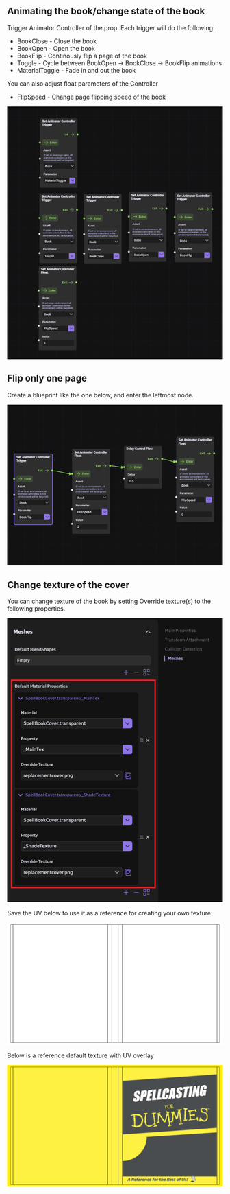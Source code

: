 ## Animating the book/change state of the book
Trigger Animator Controller of the prop. Each trigger will do the following:
- BookClose - Close the book
- BookOpen - Open the book
- BookFlip - Continously flip a page of the book
- Toggle - Cycle between BookOpen -> BookClose -> BookFlip animations
- MaterialToggle - Fade in and out the book

You can also adjust float parameters of the Controller
- FlipSpeed - Change page flipping speed of the book

![Alt text](./animationcontroller_blueprint.png "Warudo Blueprint")

## Flip only one page
Create a blueprint like the one below, and enter the leftmost node.

![Alt text](./1pageflip_blueprint.png "Warudo Blueprint")

## Change texture of the cover
You can change texture of the book by setting Override texture(s) to the following properties. 

![Alt text](./changecover.png "Default Material Properties")

Save the UV below to use it as a reference for creating your own texture:

![Alt text](./bookcoveruv.png "Book Cover UV")

Below is a reference default texture with UV overlay

![Alt text](./bookcoversample.png "Book Cover Sample")